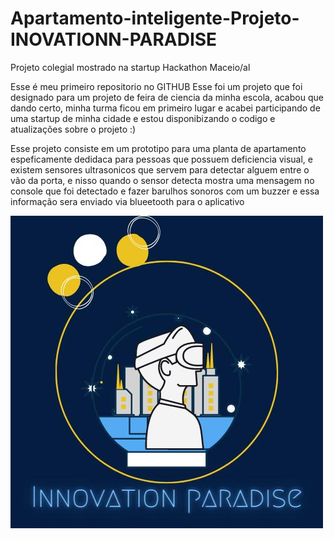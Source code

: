 # Apartamento-inteligente-Projeto-INOVATIONN-PARADISE
Projeto colegial mostrado na startup Hackathon Maceio/al


Esse é meu primeiro repositorio no GITHUB
Esse foi um projeto que foi designado para um projeto de feira de ciencia da 
minha escola, acabou que dando certo, minha turma ficou em primeiro lugar e acabei participando de uma startup de minha cidade e estou disponibizando o codigo e atualizações sobre o projeto :)


Esse projeto consiste em um prototipo para uma planta de apartamento espeficamente dedidaca para pessoas que possuem deficiencia visual, e existem sensores 
ultrasonicos que servem para detectar alguem entre o vão da porta, e nisso quando o sensor detecta mostra uma mensagem no console que foi detectado e fazer 
barulhos sonoros com um buzzer e essa informação sera enviado via blueetooth para o aplicativo

![IMAGES](logoinnovationparadise.jpeg)
